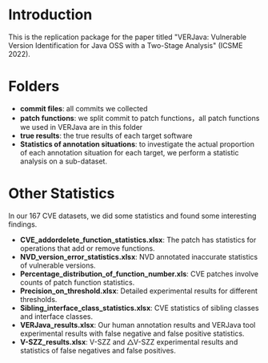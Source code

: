 # Introduction

This is the replication package for the paper titled "VERJava: Vulnerable Version Identification for Java OSS with a Two-Stage Analysis" (ICSME 2022). 

# Folders

- **commit files**: all commits we collected
- **patch functions**: we split commit to patch functions，all patch functions we used in VERJava are in this folder
- **true results**: the true results of each target software
- **Statistics of annotation situations**: to investigate the actual proportion of each annotation situation for each target, we perform a statistic analysis on a sub-dataset.

# Other Statistics

In our 167 CVE datasets, we did some statistics and found some interesting findings.

- **CVE_addordelete_function_statistics.xlsx**: The patch has statistics for operations that add or remove functions.
- **NVD_version_error_statistics.xlsx**: NVD annotated inaccurate statistics of vulnerable versions.
- **Percentage_distribution_of_function_number.xls**: CVE patches involve counts of patch function statistics.
- **Precision_on_threshold.xlsx**: Detailed experimental results for different thresholds.
- **Sibling_interface_class_statistics.xlsx**: CVE statistics of sibling classes and interface classes.
- **VERJava_results.xlsx**: Our human annotation results and VERJava tool experimental results with false negative and false positive statistics.
- **V-SZZ_results.xlsx**: V-SZZ and △V-SZZ experimental results and statistics of false negatives and false positives.
